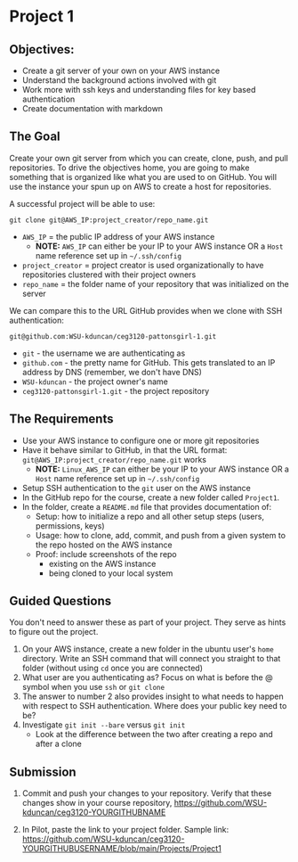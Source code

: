 # Project 1

## Objectives:

- Create a git server of your own on your AWS instance
- Understand the background actions involved with git
- Work more with ssh keys and understanding files for key based authentication
- Create documentation with markdown

## The Goal

Create your own git server from which you can create, clone, push, and pull repositories.  To drive the objectives home, you are going to make something that is organized like what you are used to on GitHub.  You will use the instance your spun up on AWS to create a host for repositories.

A successful project will be able to use:
```
git clone git@AWS_IP:project_creator/repo_name.git
```
- `AWS_IP` = the public IP address of your AWS instance
    - **NOTE:** `AWS_IP` can either be your IP to your AWS instance OR a `Host` name reference set up in `~/.ssh/config`
- `project_creator` = project creator is used organizationally to have repositories clustered with their project owners
- `repo_name` = the folder name of your repository that was initialized on the server

We can compare this to the URL GitHub provides when we clone with SSH authentication:
```
git@github.com:WSU-kduncan/ceg3120-pattonsgirl-1.git
```
- `git` - the username we are authenticating as
- `github.com` - the pretty name for GitHub.  This gets translated to an IP address by DNS (remember, we don't have DNS)
- `WSU-kduncan` - the project owner's name
- `ceg3120-pattonsgirl-1.git` - the project repository


## The Requirements

- Use your AWS instance to configure one or more git repositories
- Have it behave similar to GitHub, in that the URL format: `git@AWS_IP:project_creator/repo_name.git` works
    - **NOTE:** `Linux_AWS_IP` can either be your IP to your AWS instance OR a `Host` name reference set up in `~/.ssh/config`
- Setup SSH authentication to the `git` user on the AWS instance
- In the GitHub repo for the course, create a new folder called `Project1`.  
- In the folder, create a `README.md` file that provides documentation of:
    - Setup: how to initialize a repo and all other setup steps (users, permissions, keys)
    - Usage: how to clone, add, commit, and push from a given system to the repo hosted on the AWS instance
    - Proof: include screenshots of the repo 
        - existing on the AWS instance
        - being cloned to your local system

## Guided Questions

You don't need to answer these as part of your project.  They serve as hints to figure out the project.

1. On your AWS instance, create a new folder in the ubuntu user's `home` directory.  Write an SSH command that will connect you straight to that folder (without using `cd` once you are connected)
2. What user are you authenticating as?  Focus on what is before the @ symbol when you use `ssh` or `git clone`
3. The answer to number 2 also provides insight to what needs to happen with respect to SSH authentication.  Where does your public key need to be?
4. Investigate `git init --bare` versus `git init`
    - Look at the difference between the two after creating a repo and after a clone

## Submission

1. Commit and push your changes to your repository.  Verify that these changes show in your course repository, https://github.com/WSU-kduncan/ceg3120-YOURGITHUBNAME

2. In Pilot, paste the link to your project folder.  Sample link: https://github.com/WSU-kduncan/ceg3120-YOURGITHUBUSERNAME/blob/main/Projects/Project1